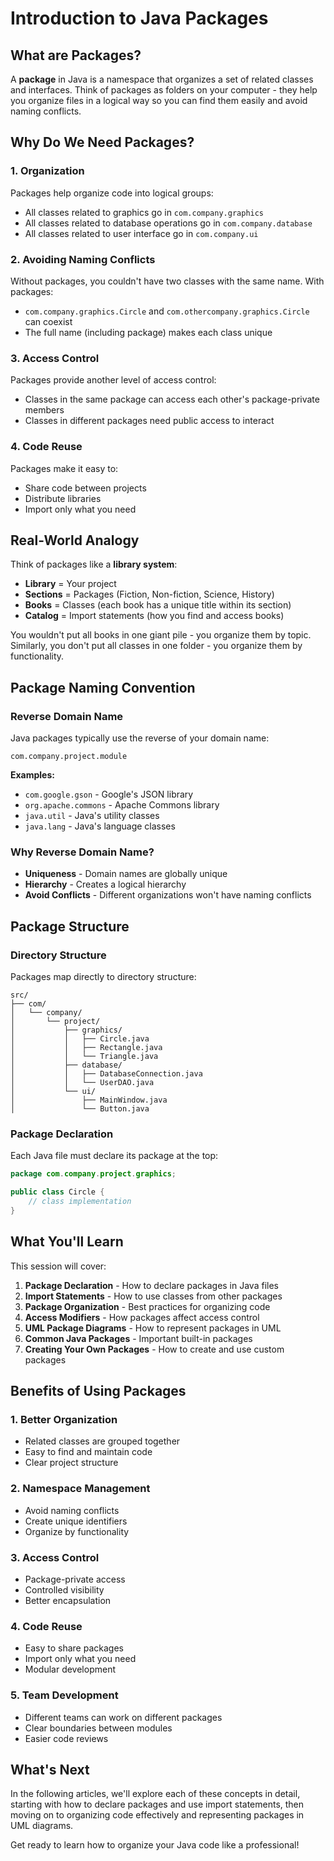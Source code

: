 # Introduction to Java Packages

## What are Packages?

A **package** in Java is a namespace that organizes a set of related classes and interfaces. Think of packages as folders on your computer - they help you organize files in a logical way so you can find them easily and avoid naming conflicts.

## Why Do We Need Packages?

### 1. **Organization**
Packages help organize code into logical groups:
- All classes related to graphics go in `com.company.graphics`
- All classes related to database operations go in `com.company.database`
- All classes related to user interface go in `com.company.ui`

### 2. **Avoiding Naming Conflicts**
Without packages, you couldn't have two classes with the same name. With packages:
- `com.company.graphics.Circle` and `com.othercompany.graphics.Circle` can coexist
- The full name (including package) makes each class unique

### 3. **Access Control**
Packages provide another level of access control:
- Classes in the same package can access each other's package-private members
- Classes in different packages need public access to interact

### 4. **Code Reuse**
Packages make it easy to:
- Share code between projects
- Distribute libraries
- Import only what you need

## Real-World Analogy

Think of packages like a **library system**:

- **Library** = Your project
- **Sections** = Packages (Fiction, Non-fiction, Science, History)
- **Books** = Classes (each book has a unique title within its section)
- **Catalog** = Import statements (how you find and access books)

You wouldn't put all books in one giant pile - you organize them by topic. Similarly, you don't put all classes in one folder - you organize them by functionality.

## Package Naming Convention

### Reverse Domain Name
Java packages typically use the reverse of your domain name:

```
com.company.project.module
```

**Examples:**
- `com.google.gson` - Google's JSON library
- `org.apache.commons` - Apache Commons library
- `java.util` - Java's utility classes
- `java.lang` - Java's language classes

### Why Reverse Domain Name?
- **Uniqueness** - Domain names are globally unique
- **Hierarchy** - Creates a logical hierarchy
- **Avoid Conflicts** - Different organizations won't have naming conflicts

## Package Structure

### Directory Structure
Packages map directly to directory structure:

```
src/
├── com/
│   └── company/
│       └── project/
│           ├── graphics/
│           │   ├── Circle.java
│           │   ├── Rectangle.java
│           │   └── Triangle.java
│           ├── database/
│           │   ├── DatabaseConnection.java
│           │   └── UserDAO.java
│           └── ui/
│               ├── MainWindow.java
│               └── Button.java
```

### Package Declaration
Each Java file must declare its package at the top:

```java
package com.company.project.graphics;

public class Circle {
    // class implementation
}
```

## What You'll Learn

This session will cover:

1. **Package Declaration** - How to declare packages in Java files
2. **Import Statements** - How to use classes from other packages
3. **Package Organization** - Best practices for organizing code
4. **Access Modifiers** - How packages affect access control
5. **UML Package Diagrams** - How to represent packages in UML
6. **Common Java Packages** - Important built-in packages
7. **Creating Your Own Packages** - How to create and use custom packages

## Benefits of Using Packages

### 1. **Better Organization**
- Related classes are grouped together
- Easy to find and maintain code
- Clear project structure

### 2. **Namespace Management**
- Avoid naming conflicts
- Create unique identifiers
- Organize by functionality

### 3. **Access Control**
- Package-private access
- Controlled visibility
- Better encapsulation

### 4. **Code Reuse**
- Easy to share packages
- Import only what you need
- Modular development

### 5. **Team Development**
- Different teams can work on different packages
- Clear boundaries between modules
- Easier code reviews

## What's Next

In the following articles, we'll explore each of these concepts in detail, starting with how to declare packages and use import statements, then moving on to organizing code effectively and representing packages in UML diagrams.

Get ready to learn how to organize your Java code like a professional!
